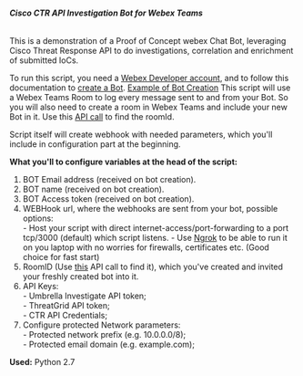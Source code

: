 ###### **Cisco CTR API Investigation Bot for Webex Teams**

This is a demonstration of a Proof of Concept webex Chat Bot, leveraging Cisco Threat Response API to do investigations, correlation and enrichment of submitted IoCs.

To run this script, you need a [Webex Developer account](https://developer.webex.com/login), and to follow this documentation to [create a Bot](https://developer.webex.com/docs/bots). [Example of Bot Creation](https://developer.webex.com/blog/spark-bot-demo)
This script will use a Webex Teams Room to log every message sent to and from your Bot. So you will also need to create a room in Webex Teams and include your new Bot in it. Use this [API call](https://developer.webex.com/docs/api/v1/rooms/list-rooms) to find the roomId.

Script itself will create webhook with needed parameters, which you'll include in configuration part at the beginning.

**What you'll to configure variables at the head of the script:**

1. BOT Email address (received on bot creation).
2. BOT name (received on bot creation).
3. BOT Access token (received on bot creation).
4. WEBHook url, where the webhooks are sent from your bot, possible options:  
        - Host your script with direct internet-access/port-forwarding to a port tcp/3000 (default) which script listens.
        - Use [Ngrok](https://ngrok.com/) to be able to run it on you laptop with no worries for firewalls, certificates etc. (Good choiсe for fast start)
4. RoomID (Use [this](https://developer.webex.com/docs/api/v1/rooms/list-rooms) API call to find it), which you've created and invited your freshly created bot into it.
5. API Keys:  
        - Umbrella Investigate API token;  
        - ThreatGrid API token;  
        - CTR API Credentials;
6. Configure protected Network parameters:  
        - Protected network prefix (e.g. 10.0.0.0/8);  
        - Protected email domain (e.g. example.com);
        
**Used:** Python 2.7